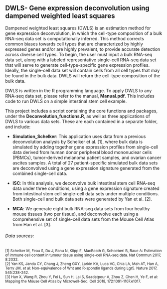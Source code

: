 ## DWLS- Gene expression deconvolution using dampened weighted least squares

Dampened weighted least squares (DWLS) is an estimation method for gene expression deconvolution, in which the cell-type composition of a bulk RNA-seq data set is computationally inferred.  This method corrects common biases towards cell types that are characterized by highly expressed genes and/or are highly prevalent, to provide accurate detection across diverse cell types.  To begin, the user must input a bulk RNA-seq data set, along with a labeled representative single-cell RNA-seq data set that will serve to generate cell-type-specific gene expression profiles.  Ideally, the single-cell data set will contain cells from all cell types that may be found in the bulk data.  DWLS will return the cell-type composition of the bulk data.

DWLS is written in the R programming language.  To apply DWLS to any RNA-seq data set, please refer to the manual, **Manual.pdf**.  This includes code to run DWLS on a simple intestinal stem cell example.

This project includes a script containing the core functions and packages, under the **Deconvolution_functions.R**, as well as three applications of DWLS to various data sets.  These are each contained in a separate folder, and include:
 
 - **Simulation_Schelker**: This application uses data from a previous deconvolution analysis by Schelker et al. [1], where bulk data is simulated by adding together gene expression profiles from single-cell data derived from human donor peripheral blood mononuclear cells (PBMCs), tumor-derived melanoma patient samples, and ovarian cancer ascites samples. A total of 27 patient-specific simulated bulk data sets are deconvolved using a gene expression signature generated from the combined single-cell data.
 
 - **ISC**: In this analysis, we deconvolve bulk intestinal stem cell RNA-seq data under three conditions, using a gene expression signature created from intestinal stem cell single-cell data sets under multiple conditions.  Both single-cell and bulk data sets were generated by Yan et al. [2].
 
 - **MCA**: We generate eight bulk RNA-seq data sets from four healthy mouse tissues (two per tissue), and deconvolve each using a comprehensive set of single-cell data sets from the Mouse Cell Atlas from Han et al. [3].
 
 ###### Data sources:<br />
 <sub> [1] Schelker M, Feau S, Du J, Ranu N, Klipp E, MacBeath G, Schoeberl B, Raue A: Estimation of immune cell content in tumour tissue using single-cell RNA-seq data. Nat Commun 2017, 8:2032. <br />
 [2] Yan KS, Janda CY, Chang J, Zheng GXY, Larkin KA, Luca VC, Chia LA, Mah AT, Han A, Terry JM, et al: Non-equivalence of Wnt and R-spondin ligands during Lgr5. Nature 2017, 545:238-242. <br />
 [3] Han X, Wang R, Zhou Y, Fei L, Sun H, Lai S, Saadatpour A, Zhou Z, Chen H, Ye F, et al: Mapping the Mouse Cell Atlas by Microwell-Seq. Cell 2018, 172:1091-1107.e1017.
